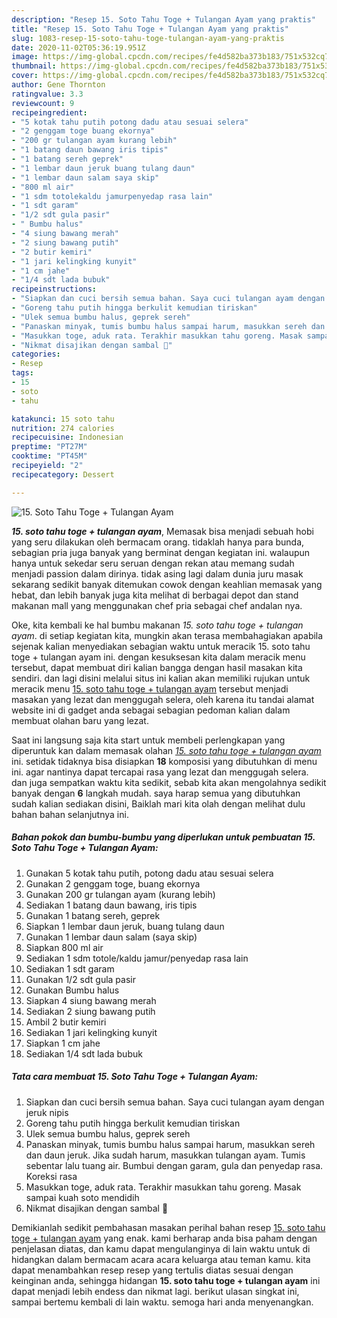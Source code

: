 ```yaml
---
description: "Resep 15. Soto Tahu Toge + Tulangan Ayam yang praktis"
title: "Resep 15. Soto Tahu Toge + Tulangan Ayam yang praktis"
slug: 1083-resep-15-soto-tahu-toge-tulangan-ayam-yang-praktis
date: 2020-11-02T05:36:19.951Z
image: https://img-global.cpcdn.com/recipes/fe4d582ba373b183/751x532cq70/15-soto-tahu-toge-tulangan-ayam-foto-resep-utama.jpg
thumbnail: https://img-global.cpcdn.com/recipes/fe4d582ba373b183/751x532cq70/15-soto-tahu-toge-tulangan-ayam-foto-resep-utama.jpg
cover: https://img-global.cpcdn.com/recipes/fe4d582ba373b183/751x532cq70/15-soto-tahu-toge-tulangan-ayam-foto-resep-utama.jpg
author: Gene Thornton
ratingvalue: 3.3
reviewcount: 9
recipeingredient:
- "5 kotak tahu putih potong dadu atau sesuai selera"
- "2 genggam toge buang ekornya"
- "200 gr tulangan ayam kurang lebih"
- "1 batang daun bawang iris tipis"
- "1 batang sereh geprek"
- "1 lembar daun jeruk buang tulang daun"
- "1 lembar daun salam saya skip"
- "800 ml air"
- "1 sdm totolekaldu jamurpenyedap rasa lain"
- "1 sdt garam"
- "1/2 sdt gula pasir"
- " Bumbu halus"
- "4 siung bawang merah"
- "2 siung bawang putih"
- "2 butir kemiri"
- "1 jari kelingking kunyit"
- "1 cm jahe"
- "1/4 sdt lada bubuk"
recipeinstructions:
- "Siapkan dan cuci bersih semua bahan. Saya cuci tulangan ayam dengan jeruk nipis"
- "Goreng tahu putih hingga berkulit kemudian tiriskan"
- "Ulek semua bumbu halus, geprek sereh"
- "Panaskan minyak, tumis bumbu halus sampai harum, masukkan sereh dan daun jeruk. Jika sudah harum, masukkan tulangan ayam. Tumis sebentar lalu tuang air. Bumbui dengan garam, gula dan penyedap rasa. Koreksi rasa"
- "Masukkan toge, aduk rata. Terakhir masukkan tahu goreng. Masak sampai kuah soto mendidih"
- "Nikmat disajikan dengan sambal 💝"
categories:
- Resep
tags:
- 15
- soto
- tahu

katakunci: 15 soto tahu 
nutrition: 274 calories
recipecuisine: Indonesian
preptime: "PT27M"
cooktime: "PT45M"
recipeyield: "2"
recipecategory: Dessert

---
```



![15. Soto Tahu Toge + Tulangan Ayam](https://img-global.cpcdn.com/recipes/fe4d582ba373b183/751x532cq70/15-soto-tahu-toge-tulangan-ayam-foto-resep-utama.jpg)

<b><i>15. soto tahu toge + tulangan ayam</i></b>, Memasak bisa menjadi sebuah hobi yang seru dilakukan oleh bermacam orang. tidaklah hanya para bunda, sebagian pria juga banyak yang berminat dengan kegiatan ini. walaupun hanya untuk sekedar seru seruan dengan rekan atau memang sudah menjadi passion dalam dirinya. tidak asing lagi dalam dunia juru masak sekarang sedikit banyak ditemukan cowok dengan keahlian memasak yang hebat, dan lebih banyak juga kita melihat di berbagai depot dan stand makanan mall yang menggunakan chef pria sebagai chef andalan nya.

Oke, kita kembali ke hal bumbu makanan <i>15. soto tahu toge + tulangan ayam</i>. di setiap kegiatan kita, mungkin akan terasa membahagiakan apabila sejenak kalian menyediakan sebagian waktu untuk meracik 15. soto tahu toge + tulangan ayam ini. dengan kesuksesan kita dalam meracik menu tersebut, dapat membuat diri kalian bangga dengan hasil masakan kita sendiri. dan lagi disini melalui situs ini kalian akan memiliki rujukan untuk meracik menu <u>15. soto tahu toge + tulangan ayam</u> tersebut menjadi masakan yang lezat dan menggugah selera, oleh karena itu tandai alamat website ini di gadget anda sebagai sebagian pedoman kalian dalam membuat olahan baru yang lezat.




Saat ini langsung saja kita start untuk membeli perlengkapan yang diperuntuk kan dalam memasak olahan <u><i>15. soto tahu toge + tulangan ayam</i></u> ini. setidak tidaknya bisa disiapkan <b>18</b> komposisi yang dibutuhkan di menu ini. agar nantinya dapat tercapai rasa yang lezat dan menggugah selera. dan juga sempatkan waktu kita sedikit, sebab kita akan mengolahnya sedikit banyak dengan <b>6</b> langkah mudah. saya harap semua yang dibutuhkan sudah kalian sediakan disini, Baiklah mari kita olah dengan melihat dulu bahan bahan selanjutnya ini.

<!--inarticleads1-->

##### Bahan pokok dan bumbu-bumbu yang diperlukan untuk pembuatan 15. Soto Tahu Toge + Tulangan Ayam:

1. Gunakan 5 kotak tahu putih, potong dadu atau sesuai selera
1. Gunakan 2 genggam toge, buang ekornya
1. Gunakan 200 gr tulangan ayam (kurang lebih)
1. Sediakan 1 batang daun bawang, iris tipis
1. Gunakan 1 batang sereh, geprek
1. Siapkan 1 lembar daun jeruk, buang tulang daun
1. Gunakan 1 lembar daun salam (saya skip)
1. Siapkan 800 ml air
1. Sediakan 1 sdm totole/kaldu jamur/penyedap rasa lain
1. Sediakan 1 sdt garam
1. Gunakan 1/2 sdt gula pasir
1. Gunakan  Bumbu halus
1. Siapkan 4 siung bawang merah
1. Sediakan 2 siung bawang putih
1. Ambil 2 butir kemiri
1. Sediakan 1 jari kelingking kunyit
1. Siapkan 1 cm jahe
1. Sediakan 1/4 sdt lada bubuk




<!--inarticleads2-->

##### Tata cara membuat 15. Soto Tahu Toge + Tulangan Ayam:

1. Siapkan dan cuci bersih semua bahan. Saya cuci tulangan ayam dengan jeruk nipis
1. Goreng tahu putih hingga berkulit kemudian tiriskan
1. Ulek semua bumbu halus, geprek sereh
1. Panaskan minyak, tumis bumbu halus sampai harum, masukkan sereh dan daun jeruk. Jika sudah harum, masukkan tulangan ayam. Tumis sebentar lalu tuang air. Bumbui dengan garam, gula dan penyedap rasa. Koreksi rasa
1. Masukkan toge, aduk rata. Terakhir masukkan tahu goreng. Masak sampai kuah soto mendidih
1. Nikmat disajikan dengan sambal 💝




Demikianlah sedikit pembahasan masakan perihal bahan resep <u>15. soto tahu toge + tulangan ayam</u> yang enak. kami berharap anda bisa paham dengan penjelasan diatas, dan kamu dapat mengulanginya di lain waktu untuk di hidangkan dalam bermacam acara acara keluarga atau teman kamu. kita dapat menambahkan resep resep yang tertulis diatas sesuai dengan keinginan anda, sehingga hidangan <b>15. soto tahu toge + tulangan ayam</b> ini dapat menjadi lebih endess dan nikmat lagi. berikut ulasan singkat ini, sampai bertemu kembali di lain waktu. semoga hari anda menyenangkan.
